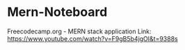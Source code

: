 # Mern-Noteboard

Freecodecamp.org - MERN stack application
Link: https://www.youtube.com/watch?v=F9gB5b4jgOI&t=9388s